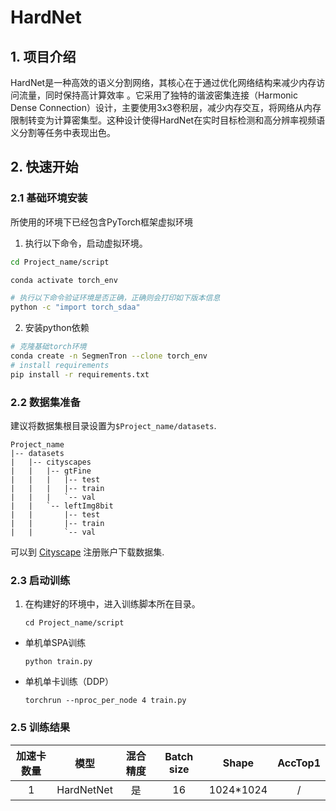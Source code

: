 # HardNet
## 1. 项目介绍

HardNet是一种高效的语义分割网络，其核心在于通过优化网络结构来减少内存访问流量，同时保持高计算效率
。它采用了独特的谐波密集连接（Harmonic Dense Connection）设计，主要使用3x3卷积层，减少内存交互，将网络从内存限制转变为计算密集型。这种设计使得HardNet在实时目标检测和高分辨率视频语义分割等任务中表现出色。

## 2. 快速开始

### 2.1 基础环境安装
所使用的环境下已经包含PyTorch框架虚拟环境
1. 执行以下命令，启动虚拟环境。
``` bash
cd Project_name/script

conda activate torch_env

# 执行以下命令验证环境是否正确，正确则会打印如下版本信息
python -c "import torch_sdaa"
```
2. 安装python依赖
``` bash
# 克隆基础torch环境
conda create -n SegmenTron --clone torch_env
# install requirements
pip install -r requirements.txt
```

### 2.2 数据集准备

建议将数据集根目录设置为`$Project_name/datasets`.
```
Project_name
|-- datasets
|   |-- cityscapes
|   |   |-- gtFine
|   |   |   |-- test
|   |   |   |-- train
|   |   |   `-- val
|   |   `-- leftImg8bit
|   |       |-- test
|   |       |-- train
|   |       `-- val

```
可以到 [Cityscape](https://www.cityscapes-dataset.com) 注册账户下载数据集.

### 2.3 启动训练
1. 在构建好的环境中，进入训练脚本所在目录。
    ```
    cd Project_name/script
    ```

- 单机单SPA训练
    ```
    python train.py
    ```
- 单机单卡训练（DDP）
    ```
    torchrun --nproc_per_node 4 train.py
    ```


### 2.5 训练结果

|加速卡数量  |模型 | 混合精度 |Batch size|Shape| AccTop1|
|:-:|:-:|:-:|:-:|:-:|:-:|
|1| HardNetNet|是|16|1024*1024| / |

